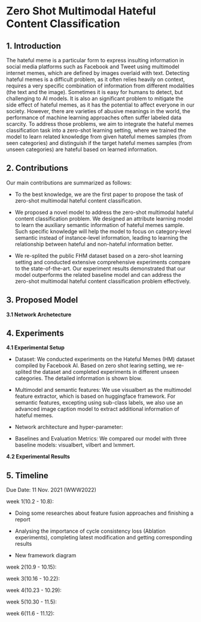 # Zero Shot Multimodal Hateful Content Classification
**1. Introduction**
----------------------

The hateful meme is a particular form to express insulting information in social media platforms such as Facebook and Tweet using multimodel internet memes, which are defined by images overlaid with text. Detecting hateful memes is a difficult problem, as it often relies heavily on context, requires a very specific combination of information from different modalities (the text and the image). Sometimes it is easy for humans to detect, but challenging to AI models. It is also an significant problem to mitigate the side effect of hateful memes, as it has the potential to affect everyone in our society. However, there are varieties of abusive meanings in the world, the performance of machine learning approaches often suffer labeled data scarcity. To address those problems, we aim to integrate the hateful memes classification task into a zero-shot learning setting, where we trained the model to learn related knowledge from given hateful memes samples (from seen categories) and distinguish if the target hateful memes samples (from unseen categories) are hateful based on learned information.


**2. Contributions**
----------------------
Our main contributions are summarized as follows:

- To the best knowledge, we are the first paper to propose the task of zero-shot multimodal hateful content classification. 

- We proposed a novel model to address the zero-shot multimodal hateful content classification problem. We designed an attribute learning model to learn the auxiliary semantic information of hateful memes sample. Such specific knowledge will help the model to focus on category-level semantic instead of instance-level information, leading to learning the relationship between hateful and non-hateful information better.

- We re-splited the public FHM dataset based on a zero-shot learning setting and conducted extensive comprehensive experiments compare to the state-of-the-art. Our experiment results demonstrated that our model outperforms the related baseline model and can address the zero-shot multimodal hateful content classification problem effectively.


**3. Proposed Model**
----------------------
**3.1 Network Archetecture**


**4. Experiments**
----------------------
**4.1 Experimental Setup**

- Dataset: We conducted experiments on the Hateful Memes (HM) dataset compiled by Facebook AI. Based on zero shot learing setting, we re-splited the dataset and completed experiments in different unseen categories. The detailed information is shown blow. 

- Multimodel and semantic features: We use visualbert as the multimodel feature extractor, which is based on huggingface framework. For semantic features, excepting using sub-class labels, we also use an advanced image caption model to extract additional information of hateful memes. 

- Network architecture and hyper-parameter: 

- Baselines and Evaluation Metrics: We compared our model with three baseline models: visualbert, vilbert and lxmmert.

**4.2 Experimental Results**


**5. Timeline**
----------------------
Due Date: 11 Nov. 2021 (WWW2022)

week 1(10.2 - 10.8): 

- Doing some researches about feature fusion approaches and finishing a report

- Analysing the importance of cycle consistency loss (Ablation experiments), completing latest modification and getting corresponding results

- New framework diagram

week 2(10.9 - 10.15): 

week 3(10.16 - 10.22): 

week 4(10.23 - 10.29): 

week 5(10.30 - 11.5): 

week 6(11.6 - 11.12): 




